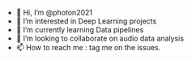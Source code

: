 - 👋 Hi, I’m @photon2021
- 👀 I’m interested in Deep Learning projects
- 🌱 I’m currently learning Data pipelines
- 💞️ I’m looking to collaborate on audio data analysis
- 📫 How to reach me : tag me on the issues.

<!---
photon2021/photon2021 is a ✨ special ✨ repository because its `README.md` (this file) appears on your GitHub profile.
You can click the Preview link to take a look at your changes.
--->

